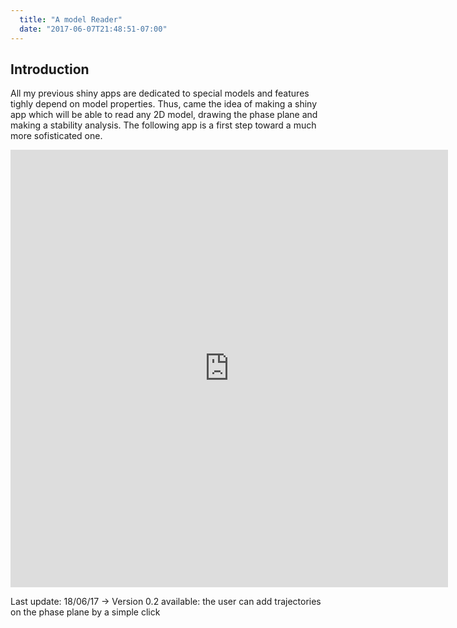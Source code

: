 ```yaml
---
  title: "A model Reader"
  date: "2017-06-07T21:48:51-07:00"
---
```

  
  ## Introduction
  
All my previous shiny apps are dedicated to special models and features tighly depend on model properties. Thus, came the idea of making a shiny app which will be able to read any 2D model, drawing the phase plane and making a stability analysis. The following app is a first step toward a much more sofisticated one.
  
<iframe src="https://dgranjon.shinyapps.io/model_generator_v1/" style="width: 700px; height: 700px; border: none; overflow: hidden;"></iframe>
  
  Last update: 18/06/17 -> Version 0.2 available: the user can add trajectories on the phase plane by a simple click